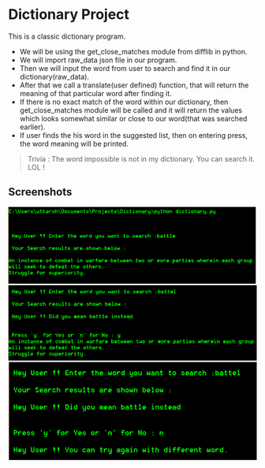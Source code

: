 # Dictionary Project

This is a classic dictionary program.   
- We will be using the get_close_matches module from difflib in python.  
- We will import raw_data json file in our program.  
- Then we will input the word from user to search and find it in our dictionary(raw_data).  
- After that we call a translate(user defined) function, that will return the meaning of that particular word after finding it.  
- If there is no exact match of the word within our dictionary, then get_close_matches module will be called and it will return the values which looks somewhat similar or close to our word(that was searched earlier).  
- If user finds the his word in the suggested list, then on entering press, the word meaning will be printed. 

> Trivia : The word impossible is not in my dictionary. You can search it. LOL !  

## Screenshots


<img src="https://github.com/utkarsh-yadav1231/Mini-Projects/blob/master/Dictionary/Screenshots/ss2.PNG" alt="SS 1"/>
<img src="https://github.com/utkarsh-yadav1231/Mini-Projects/blob/master/Dictionary/Screenshots/ss3.PNG" alt="SS 2"/>
<img src="https://github.com/utkarsh-yadav1231/Mini-Projects/blob/master/Dictionary/Screenshots/ss4.PNG" alt="SS 3"/>
